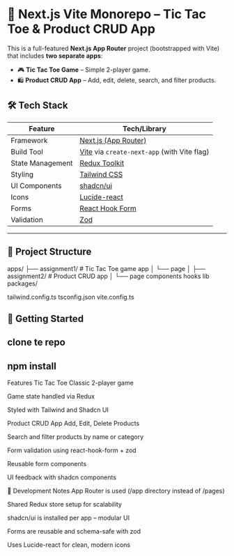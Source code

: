 # 🧩 Next.js Vite Monorepo – Tic Tac Toe & Product CRUD App

This is a full-featured **Next.js App Router** project (bootstrapped with Vite) that includes **two separate apps**:

- 🎮 **Tic Tac Toe Game** – Simple 2-player game.
- 🛍️ **Product CRUD App** – Add, edit, delete, search, and filter products.

## 🛠 Tech Stack

| Feature               | Tech/Library             |
|-----------------------|--------------------------|
| Framework             | [Next.js (App Router)](https://nextjs.org/docs/app) |
| Build Tool            | [Vite](https://vitejs.dev/) via `create-next-app` (with Vite flag) |
| State Management      | [Redux Toolkit](https://redux-toolkit.js.org/) |
| Styling               | [Tailwind CSS](https://tailwindcss.com/) |
| UI Components         | [shadcn/ui](https://ui.shadcn.com/) |
| Icons                 | [Lucide-react](https://lucide.dev/) |
| Forms                | [React Hook Form](https://react-hook-form.com/) |
| Validation            | [Zod](https://zod.dev/) |

---

## 📁 Project Structure


apps/
├── assignment1/ # Tic Tac Toe game app
│ └── page
│
├── assignment2/ # Product CRUD app
│ └── page
components
hooks
lib
packages/

tailwind.config.ts
tsconfig.json
vite.config.ts

## 🚀 Getting Started
## clone te repo
## npm install


Features
Tic Tac Toe
Classic 2-player game

Game state handled via Redux

Styled with Tailwind and Shadcn UI

Product CRUD App
Add, Edit, Delete Products

Search and filter products by name or category

Form validation using react-hook-form + zod

Reusable form components

UI feedback with shadcn components

🧪 Development Notes
App Router is used (/app directory instead of /pages)

Shared Redux store setup for scalability

shadcn/ui is installed per app – modular UI

Forms are reusable and schema-safe with zod

Uses Lucide-react for clean, modern icons





